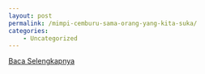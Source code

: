 ```yaml
---
layout: post
permalink: /mimpi-cemburu-sama-orang-yang-kita-suka/
categories:
    - Uncategorized
---
```


[Baca Selengkapnya](/01)